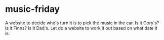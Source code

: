 # music-friday
A website to decide who's turn it is to pick the music in the car. Is it Cory's? Is it Finns? Is it Dad's. Let do a website to work it out based on what date it is. 
